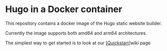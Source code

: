 # Hugo in a Docker container
This repository contains a docker image of the Hugo static website builder.

Currently the image supports both amd64 and arm64 architectures.

The simplest way to get started is to look at our [[Quickstart]](https://github.com/peter-mount/hugo/wiki/Quickstart)wiki page
